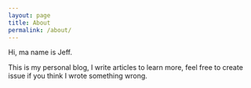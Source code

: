 ```yaml
---
layout: page
title: About
permalink: /about/
---
```


Hi, ma name is Jeff.

This is my personal blog, I write articles to learn more, feel free to create issue if you think I wrote something wrong.

